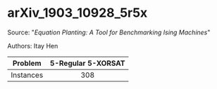 # arXiv_1903_10928_5r5x

Source: "_Equation Planting: A Tool for Benchmarking Ising Machines_"

Authors: Itay Hen

|  Problem  | 5-Regular 5-XORSAT |
| :-------: | :----------------: |
| Instances |        308         |
